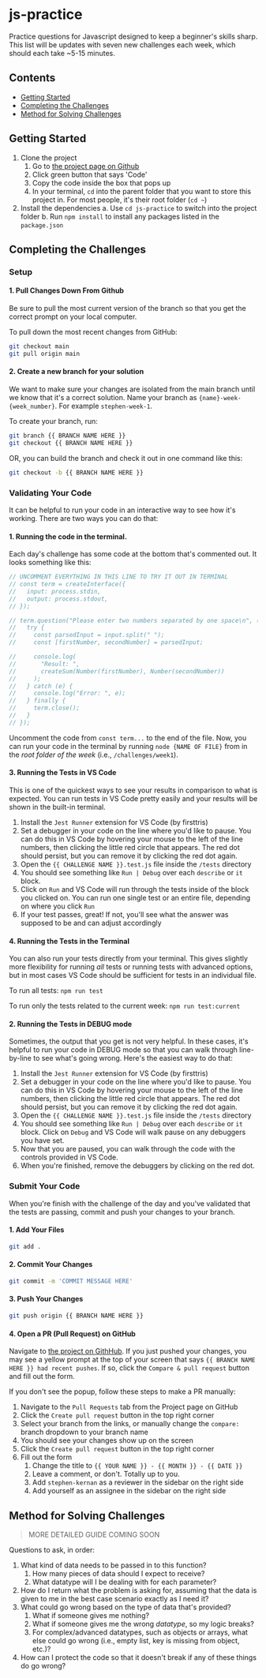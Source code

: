 # js-practice
Practice questions for Javascript designed to keep a beginner's skills sharp. This list will be updates with seven new challenges each week, which should each take ~5-15 minutes. 

## Contents
* [Getting Started](#getting-started)
* [Completing the Challenges](#completing-the-challenges)
* [Method for Solving Challenges](#method-for-solving-challenges)

## Getting Started

1. Clone the project
   1. Go to [the project page on Github](https://github.com/stephen-kernan/js-practice)
   2. Click green button that says 'Code'
   3. Copy the code inside the box that pops up
   4. In your terminal, `cd` into the parent folder that you want to store this project in. For most people, it's their root folder (`cd ~`)
2. Install the dependencies
  a. Use `cd js-practice` to switch into the project folder
  b. Run `npm install` to install any packages listed in the `package.json`


## Completing the Challenges

### Setup

#### 1. Pull Changes Down From Github

Be sure to pull the most current version of the branch so that you get the correct prompt on your local computer.

To pull down the most recent changes from GitHub:
```sh
git checkout main
git pull origin main
```

#### 2. Create a new branch for your solution

We want to make sure your changes are isolated from the main branch until we know that it's a correct solution. Name your branch as `{name}-week-{week_number}`. For example `stephen-week-1`.

To create your branch, run:
```sh
git branch {{ BRANCH NAME HERE }}
git checkout {{ BRANCH NAME HERE }}
```

OR, you can build the branch and check it out in one command like this:
```sh
git checkout -b {{ BRANCH NAME HERE }}
```

### Validating Your Code

It can be helpful to run your code in an interactive way to see how it's working. There are two ways you can do that:

#### 1. Running the code in the terminal.

Each day's challenge has some code at the bottom that's commented out. It looks something like this:

```js
// UNCOMMENT EVERYTHING IN THIS LINE TO TRY IT OUT IN TERMINAL
// const term = createInterface({
//   input: process.stdin,
//   output: process.stdout,
// });

// term.question("Please enter two numbers separated by one space\n", (input) => {
//   try {
//     const parsedInput = input.split(" ");
//     const [firstNumber, secondNumber] = parsedInput;

//     console.log(
//       "Result: ",
//       createSum(Number(firstNumber), Number(secondNumber))
//     );
//   } catch (e) {
//     console.log("Error: ", e);
//   } finally {
//     term.close();
//   }
// });
```

Uncomment the code from `const term...`  to the end of the file. Now, you can run your code in the terminal by running `node {NAME OF FILE}` from in the *root folder of the week* (i.e., `/challenges/week1`).

#### 3. Running the Tests in VS Code
This is one of the quickest ways to see your results in comparison to what is expected. You can run tests in VS Code pretty easily and your results will be shown in the built-in terminal.

1. Install the `Jest Runner` extension for VS Code (by firsttris)
2. Set a debugger in your code on the line where you'd like to pause. You can do this in VS Code by hovering your mouse to the left of the line numbers, then clicking the little red circle that appears. The red dot should persist, but you can remove it by clicking the red dot again.
3. Open the `{{ CHALLENGE NAME }}.test.js` file inside the `/tests` directory
4. You should see something like `Run | Debug` over each `describe` or `it` block. 
5. Click on `Run` and VS Code will run through the tests inside of the block you clicked on. You can run one single test or an entire file, depending on where you click `Run`
6. If your test passes, great! If not, you'll see what the answer was supposed to be and can adjust accordingly

#### 4. Running the Tests in the Terminal
You can also run your tests directly from your terminal. This gives slightly more flexibility for running *all* tests or running tests with advanced options, but in most cases VS Code should be sufficient for tests in an individual file.

To run all tests:
`npm run test`

To run only the tests related to the current week:
`npm run test:current`


#### 2. Running the Tests in DEBUG mode

Sometimes, the output that you get is not very helpful. In these cases, it's helpful to run your code in DEBUG mode so that you can walk through line-by-line to see what's going wrong. Here's the easiest way to do that:

1. Install the `Jest Runner` extension for VS Code (by firsttris)
2. Set a debugger in your code on the line where you'd like to pause. You can do this in VS Code by hovering your mouse to the left of the line numbers, then clicking the little red circle that appears. The red dot should persist, but you can remove it by clicking the red dot again.
3. Open the `{{ CHALLENGE NAME }}.test.js` file inside the `/tests` directory
4. You should see something like `Run | Debug` over each `describe` or `it` block. Click on `Debug` and VS Code will walk pause on any debuggers you have set. 
5. Now that you are paused, you can walk through the code with the controls provided in VS Code.
6. When you're finished, remove the debuggers by clicking on the red dot.

### Submit Your Code

When you're finish with the challenge of the day and you've validated that the tests are passing, commit and push your changes to your branch.

#### 1. Add Your Files

```sh
git add .
```

#### 2. Commit Your Changes

```sh
git commit -m 'COMMIT MESSAGE HERE'
```

#### 3. Push Your Changes

```sh
git push origin {{ BRANCH NAME HERE }}
```

#### 4. Open a PR (Pull Request) on GitHub

Navigate to [the project on GithHub](https://github.com/stephen-kernan/js-practice). If you just pushed your changes, you may see a yellow prompt at the top of your screen that says `{{ BRANCH NAME HERE }} had recent pushes`. If so, click the `Compare & pull request` button and fill out the form.

If you don't see the popup, follow these steps to make a PR manually:

1. Navigate to the `Pull Requests` tab from the Project page on GitHub
2. Click the `Create pull request` button in the top right corner
3. Select your branch from the links, or manually change the `compare:` branch dropdown to your branch name
4. You should see your changes show up on the screen
5. Click the `Create pull request` button in the top right corner
6. Fill out the form
   1. Change the title to `{{ YOUR NAME }} - {{ MONTH }} - {{ DATE }}`
   2. Leave a comment, or don't. Totally up to you.
   3. Add `stephen-kernan` as a reviewer in the sidebar on the right side
   4. Add yourself as an assignee in the sidebar on the right side

## Method for Solving Challenges
> MORE DETAILED GUIDE COMING SOON

Questions to ask, in order:
1. What kind of data needs to be passed in to this function?
   1. How many pieces of data should I expect to receive?
   2. What datatype will I be dealing with for each parameter?
2. How do I return what the problem is asking for, assuming that the data is given to me in the best case scenario exactly as I need it?
3. What could go wrong based on the type of data that's provided?
   1. What if someone gives me nothing?
   2. What if someone gives me the wrong *datatype*, so my logic breaks?
   3. For complex/advanced datatypes, such as objects or arrays, what else could go wrong (i.e., empty list, key is missing from object, etc.)?
4. How can I protect the code so that it doesn't break if any of these things do go wrong?